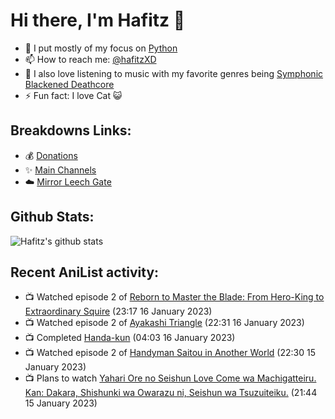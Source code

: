 # Hi there, I'm Hafitz 👋
- 🐍 I put mostly of my focus on [Python](https://python.org)
- 📫 How to reach me: [@hafitzXD](https://t.me/hafitzXD)
- 🎵 I also love listening to music with my favorite genres being [Symphonic Blackened Deathcore](https://youtu.be/qyYmS_iBcy4)
- ⚡ Fun fact: I love Cat 😺

## Breakdowns Links:
- 💰 [Donations](https://t.me/TheBreakdowns/2)
- ✨ [Main Channels](https://t.me/TheBreakdowns)
- ☁️ [Mirror Leech Gate](https://t.me/BreakdownsGate)

## Github Stats:
![Hafitz's github stats](https://github-readme-stats.vercel.app/api?username=breakdowns&show_icons=true&count_private=true&bg_color=00000000&text_color=777)

## Recent AniList activity:
<!-- ANILIST_ACTIVITY:start -->

-   📺 Watched episode 2 of [Reborn to Master the Blade: From Hero-King to Extraordinary Squire](https://anilist.co/anime/142193) (23:17 16 January 2023)
-   📺 Watched episode 2 of [Ayakashi Triangle](https://anilist.co/anime/142849) (22:31 16 January 2023)
-   📺 Completed [Handa-kun](https://anilist.co/anime/21626) (04:03 16 January 2023)
-   📺 Watched episode 2 of [Handyman Saitou in Another World](https://anilist.co/anime/144092) (22:30 15 January 2023)
-   📺 Plans to watch [Yahari Ore no Seishun Love Come wa Machigatteiru. Kan: Dakara, Shishunki wa Owarazu ni, Seishun wa Tsuzuiteiku.](https://anilist.co/anime/128643) (21:44 15 January 2023)

<!-- ANILIST_ACTIVITY:end -->
